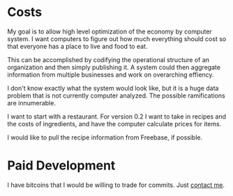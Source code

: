Costs
=====

My goal is to allow high level optimization of the economy by computer system. I want computers to figure out how much everything should cost so that everyone has a place to live and food to eat.

This can be accomplished by codifying the operational structure of an organization and then simply publishing it. A system could then aggregate information from multiple businesses and work on overarching effiency.

I don't know exactly what the system would look like, but it is a huge data problem that is not currently computer analyzed. The possible ramifications are innumerable.

I want to start with a restaurant. For version 0.2 I want to take in recipes and the costs of ingredients, and have the computer calculate prices for items.

I would like to pull the recipe information from Freebase, if possible.

# Paid Development

I have bitcoins that I would be willing to trade for commits. Just [contact me](mailto:will@dhappy.org).
